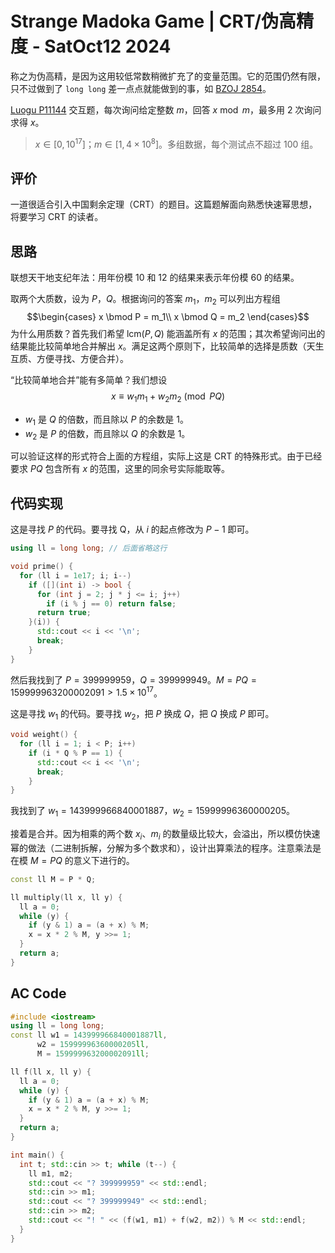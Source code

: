# Strange Madoka Game | CRT/伪高精度 - SatOct12 2024
称之为伪高精，是因为这用较低常数稍微扩充了的变量范围。它的范围仍然有限，只不过做到了 `long long` 差一点点就能做到的事，如 [BZOJ 2854](civilization.md)。

[Luogu P11144](luogu.com.cn/problem/P11144) 交互题，每次询问给定整数 $m$，回答 $x\bmod m$，最多用 2 次询问求得 $x$。

> $x\in[0, 10^{17}]$；$m\in[1,4\times 10^8]$。多组数据，每个测试点不超过 100 组。

## 评价
一道很适合引入中国剩余定理（CRT）的题目。这篇题解面向熟悉快速幂思想，将要学习 CRT 的读者。


## 思路
联想天干地支纪年法：用年份模 10 和 12 的结果来表示年份模 60 的结果。

取两个大质数，设为 $P$，$Q$。根据询问的答案 $m_1$，$m_2$ 可以列出方程组
$$\begin{cases}
x \bmod P = m_1\\
x \bmod Q = m_2
\end{cases}$$
为什么用质数？首先我们希望 $\text{lcm}(P,Q)$ 能涵盖所有 $x$ 的范围；其次希望询问出的结果能比较简单地合并解出 $x$。满足这两个原则下，比较简单的选择是质数（天生互质、方便寻找、方便合并）。

“比较简单地合并”能有多简单？我们想设
$$
x \equiv w_1m_1+w_2m_2 \pmod {PQ}
$$
- $w_1$ 是 $Q$ 的倍数，而且除以 $P$ 的余数是 1。
- $w_2$ 是 $P$ 的倍数，而且除以 $Q$ 的余数是 1。

可以验证这样的形式符合上面的方程组，实际上这是 CRT 的特殊形式。由于已经要求 $PQ$ 包含所有 $x$ 的范围，这里的同余号实际能取等。

## 代码实现
这是寻找 $P$ 的代码。要寻找 Q，从 $i$ 的起点修改为 $P-1$ 即可。
```cpp
using ll = long long; // 后面省略这行

void prime() {
  for (ll i = 1e17; i; i--)
    if ([](int i) -> bool {
      for (int j = 2; j * j <= i; j++)
        if (i % j == 0) return false;
      return true;
    }(i)) {
      std::cout << i << '\n';
      break;
    }
}
```
然后我找到了 $P=399999959$，$Q=399999949$。$M=PQ=159999963200002091>1.5\times10^{17}$。

这是寻找 $w_1$ 的代码。要寻找 $w_2$，把 $P$ 换成 $Q$，把 $Q$ 换成 $P$ 即可。
```cpp
void weight() {
  for (ll i = 1; i < P; i++)
    if (i * Q % P == 1) {
      std::cout << i << '\n';
      break;
    }
}
```
我找到了 $w_1=143999966840001887$，$w_2=15999996360000205$。

接着是合并。因为相乘的两个数 $x_i$、$m_i$ 的数量级比较大，会溢出，所以模仿快速幂的做法（二进制拆解，分解为多个数求和），设计出算乘法的程序。注意乘法是在模 $M=PQ$ 的意义下进行的。
```cpp
const ll M = P * Q;

ll multiply(ll x, ll y) {
  ll a = 0;
  while (y) {
    if (y & 1) a = (a + x) % M;
    x = x * 2 % M, y >>= 1;
  }
  return a;
}
```

## AC Code
```cpp
#include <iostream>
using ll = long long;
const ll w1 = 143999966840001887ll,
      w2 = 15999996360000205ll, 
      M = 159999963200002091ll;

ll f(ll x, ll y) {
  ll a = 0;
  while (y) {
    if (y & 1) a = (a + x) % M;
    x = x * 2 % M, y >>= 1;
  }
  return a;
}

int main() {
  int t; std::cin >> t; while (t--) {
    ll m1, m2;
    std::cout << "? 399999959" << std::endl;
    std::cin >> m1;
    std::cout << "? 399999949" << std::endl;
    std::cin >> m2;
    std::cout << "! " << (f(w1, m1) + f(w2, m2)) % M << std::endl;
  }
}
```
